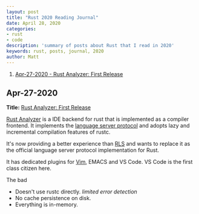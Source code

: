 ```yaml
---
layout: post
title: "Rust 2020 Reading Journal"
date: April 28, 2020
categories:
- rust
- code
description: 'summary of posts about Rust that I read in 2020'
keywords: rust, posts, journal, 2020
author: Matt
---
```


1. [Apr-27-2020 - Rust Analyzer: First Release](#apr-27-2020)


## Apr-27-2020

**Title:** [Rust Analyzer: First Release][1]

[Rust Analyzer][2] is a IDE backend for rust that is implemented as a compiler frontend. It implements the
[language server protocol][3] and adopts lazy and incremental compilation features of rustc. 

It's now providing a better experience than [RLS][4] and wants to replace it as the official language server protocol
implementation for Rust.

It has dedicated plugins for [Vim][5], EMACS and VS Code. VS Code is the first class citizen here.

The bad
- Doesn't use rustc directly. _limited error detection_
- No cache persistence on disk.
- Everything is in-memory.


[1]: https://rust-analyzer.github.io/blog/2020/04/20/first-release.html
[2]: https://github.com/rust-analyzer/rust-analyzer
[3]: https://microsoft.github.io/language-server-protocol/
[4]: https://github.com/rust-lang/rls
[5]: https://github.com/fannheyward/coc-rust-analyzer
